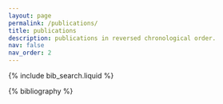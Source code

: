 ```yaml
---
layout: page
permalink: /publications/
title: publications
description: publications in reversed chronological order.
nav: false
nav_order: 2
---
```


{% include bib_search.liquid %}

{% bibliography %}
